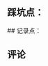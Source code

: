 ## 踩坑点：
<column title='自定义域名' RecordTime='2025-2-2 16:30' src='memories\setback\自定义域名注意事项' overview='使用自定义域名后资源路径不一样'  status='已解决' />
<column title='图片懒加载' RecordTime='2025-1-30 23:06' src='memories\setback\文档图片懒加载' overview='文档img替换为懒加载img'  status='未解决' />
## 记录点：
<column title='文档一' RecordTime='' src='memories' overview='文档概述'  status='🚀🚀🚀' />
<column title='文档二' RecordTime='' src='memories' overview='文档概述'  status='🚀🚀🚀' />
<column title='文档三' RecordTime='' src='memories' overview='文档概述'  status='🚀🚀🚀' />

## 评论
<Giscus />